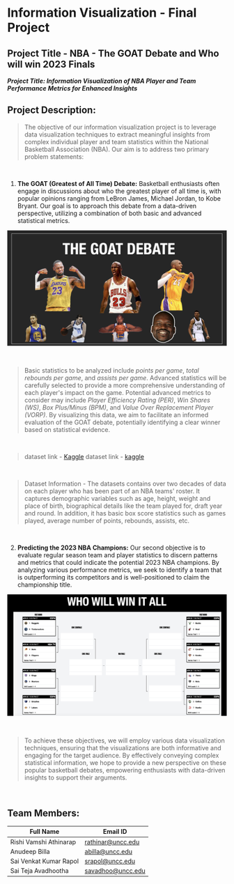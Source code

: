 # Information Visualization -  Final Project
## Project Title - NBA - The GOAT Debate and Who will win 2023 Finals


***Project Title: Information Visualization of NBA Player and Team Performance Metrics for Enhanced Insights***


## Project Description:

> The objective of our information visualization project is to leverage data visualization techniques to extract meaningful insights from complex individual player and team statistics within the National Basketball Association (NBA). Our aim is to address two primary problem statements:

<br>

1. **The GOAT (Greatest of All Time) Debate:** Basketball enthusiasts often engage in discussions about who the greatest player of all time is, with popular opinions ranging from LeBron James, Michael Jordan, to Kobe Bryant. Our goal is to approach this debate from a data-driven perspective, utilizing a combination of both basic and advanced statistical metrics.

![Image of NBA players](goat_debate.png)



<br>

>Basic statistics to be analyzed include *points per game*, *total rebounds per game*, and *assists per game*. Advanced statistics will be carefully selected to provide a more comprehensive understanding of each player's impact on the game. Potential advanced metrics to consider may include *Player Efficiency Rating (PER)*, *Win Shares (WS)*, *Box Plus/Minus (BPM)*, and *Value Over Replacement Player (VORP)*. By visualizing this data, we aim to facilitate an informed evaluation of the GOAT debate, potentially identifying a clear winner based on statistical evidence.

<br>

> dataset link - [Kaggle](https://www.kaggle.com/datasets/justinas/nba-players-data)
> dataset link - [kaggle](https://www.kaggle.com/datasets/drgilermo/nba-players-stats)

<br>

> Dataset Information - The datasets contains over two decades of data on each player who has been part of an NBA teams' roster. It captures demographic variables such as age, height, weight and place of birth, biographical details like the team played for, draft year and round. In addition, it has basic box score statistics such as games played, average number of points, rebounds, assists, etc.

<br>

2. **Predicting the 2023 NBA Champions:** Our second objective is to evaluate regular season team and player statistics to discern patterns and metrics that could indicate the potential 2023 NBA champions. By analyzing various performance metrics, we seek to identify a team that is outperforming its competitors and is well-positioned to claim the championship title.

![Image of Potential Champions](champions.png)

<br>

>To achieve these objectives, we will employ various data visualization techniques, ensuring that the visualizations are both informative and engaging for the target audience. By effectively conveying complex statistical information, we hope to provide a new perspective on these popular basketball debates, empowering enthusiasts with data-driven insights to support their arguments.

<br>


## Team Members:

| Full Name | Email ID |
| --- | --- |
| Rishi Vamshi Athinarap | rathinar@uncc.edu |
| Anudeep Billa | abilla@uncc.edu |
| Sai Venkat Kumar Rapol | srapol@uncc.edu |
| Sai Teja Avadhootha | savadhoo@uncc.edu |

